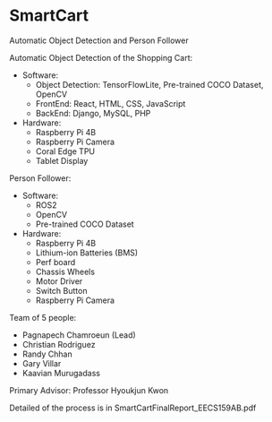 # SmartCart
Automatic Object Detection and Person Follower 

Automatic Object Detection of the Shopping Cart: 
  - Software: 
    - Object Detection: TensorFlowLite, Pre-trained COCO Dataset, OpenCV
    - FrontEnd: React, HTML, CSS, JavaScript
    - BackEnd: Django, MySQL, PHP
  - Hardware:
    - Raspberry Pi 4B
    - Raspberry Pi Camera
    - Coral Edge TPU
    - Tablet Display 

Person Follower: 
  - Software:
    - ROS2
    - OpenCV
    - Pre-trained COCO Dataset
  - Hardware:
    - Raspberry Pi 4B
    - Lithium-ion Batteries (BMS) 
    - Perf board
    - Chassis Wheels 
    - Motor Driver
    - Switch Button
    - Raspberry Pi Camera

Team of 5 people: 
  - Pagnapech Chamroeun (Lead)
  - Christian Rodriguez
  - Randy Chhan
  - Gary Villar
  - Kaavian Murugadass

Primary Advisor: Professor Hyoukjun Kwon

Detailed of the process is in SmartCartFinalReport_EECS159AB.pdf
